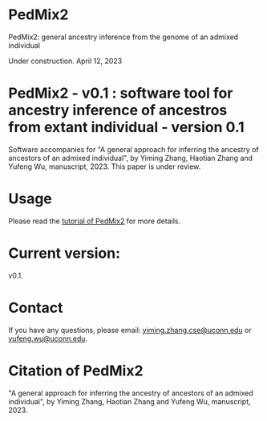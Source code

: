 # PedMix2
PedMix2: general ancestry inference from the genome of an admixed individual

Under construction. April 12, 2023

# PedMix2 - v0.1 : software tool for ancestry inference of ancestros from extant individual - version 0.1
Software accompanies for "A general approach for inferring the ancestry of ancestors of an admixed individual", by Yiming Zhang, Haotian Zhang and Yufeng Wu, manuscript, 2023. This paper is under review.

# Usage
Please read the [tutorial of PedMix2](https://github.com/biotoolscoders/PedMix2/PedMix2_Tutorial-v0.1.pdf) for more details.

# Current version:
v0.1. 

# Contact
If you have any questions, please email: yiming.zhang.cse@uconn.edu or yufeng.wu@uconn.edu.

# Citation of PedMix2
"A general approach for inferring the ancestry of ancestors of an admixed individual", by Yiming Zhang, Haotian Zhang and Yufeng Wu, manuscript, 2023. 

